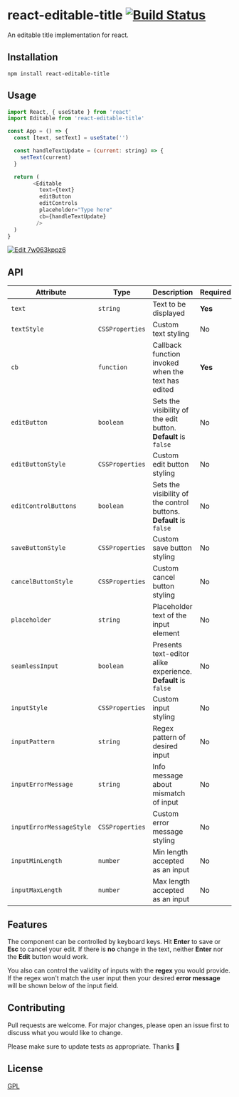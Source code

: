 # react-editable-title [![Build Status](https://travis-ci.org/CeamKrier/react-editable-title.svg?branch=master)](https://travis-ci.org/CeamKrier/react-editable-title)

An editable title implementation for react.

## Installation



```
npm install react-editable-title
```

## Usage

```javascript
import React, { useState } from 'react'
import Editable from 'react-editable-title'

const App = () => {
  const [text, setText] = useState('')

  const handleTextUpdate = (current: string) => {
    setText(current)
  }

  return (
        <Editable 
          text={text} 
          editButton
          editControls
          placeholder="Type here"
          cb={handleTextUpdate}
         />
  )
}

```

[![Edit 7w063kppz6](https://codesandbox.io/static/img/play-codesandbox.svg)](https://codesandbox.io/s/7w063kppz6)

## API

| Attribute                | Type            | Description                                                        | Required |
|--------------------------|-----------------|--------------------------------------------------------------------|----------|
| `text`                   | `string`        | Text to be displayed                                               | **Yes**  |
| `textStyle`              | `CSSProperties` | Custom text styling                                                | No       |
| `cb`                     | `function`      | Callback function invoked when the text has edited                 | **Yes**  |
| `editButton`             | `boolean`       | Sets the visibility of the edit button. **Default** is `false`     | No       |
| `editButtonStyle`        | `CSSProperties` | Custom edit button styling                                         | No       |
| `editControlButtons`     | `boolean`       | Sets the visibility of the control buttons. **Default** is `false` | No       |
| `saveButtonStyle`        | `CSSProperties` | Custom save button styling                                         | No       |
| `cancelButtonStyle`      | `CSSProperties` | Custom cancel button styling                                       | No       |
| `placeholder`            | `string`        | Placeholder text of the input element                              | No       |
| `seamlessInput`          | `boolean`       | Presents text-editor alike experience. **Default** is `false`      | No       |
| `inputStyle`             | `CSSProperties` | Custom input styling                                               | No       |
| `inputPattern`           | `string`        | Regex pattern of desired input                                     | No       |
| `inputErrorMessage`      | `string`        | Info message about mismatch of input                               | No       |
| `inputErrorMessageStyle` | `CSSProperties` | Custom error message styling                                       | No       |
| `inputMinLength`         | `number`        | Min length accepted as an input                                    | No       |
| `inputMaxLength`         | `number`        | Max length accepted as an input                                    | No       |



## Features
The component can be controlled by keyboard keys. Hit **Enter** to save or **Esc** to cancel your edit.
If there is **no** change in the text, neither **Enter** nor the **Edit** button would work.

You also can control the validity of inputs with the **regex** you would provide. If the regex won't match the user input
then your desired **error message** will be shown below of the input field.

## Contributing
Pull requests are welcome. For major changes, please open an issue first to discuss what you would like to change.

Please make sure to update tests as appropriate.
Thanks :raised_hands:


## License
[GPL](https://choosealicense.com/licenses/gpl-3.0/)
